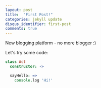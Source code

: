 ```yaml
---
layout: post
title:  "First Post!"
categories: jekyll update
disqus_identifier: first-post
comments: true
---
```


New blogging platform - no more blogger :)

Let's try some code:

```coffeescript
class Act
  constructor: ->

  sayHello: =>
    console.log 'Hi!'
```
